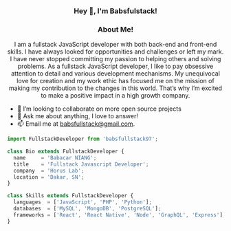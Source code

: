 <h3 align="center"> Hey 👋, I'm Babsfulstack!</h3>

<h3 align="center">About Me!</h3>
<p align="center">
I am a fullstack JavaScript developer with both back-end and front-end skills.
I have always looked for opportunities and challenges or left my mark. I have never stopped committing my passion to helping others and solving problems.
As a fullstack JavaScript developer, I like to pay obsessive attention to detail and various development mechanisms.
My unequivocal love for creation and my work ethic has focused me on the mission of making my contribution to the changes in this world.
That’s why I’m excited to make a positive impact in a high growth company.
</p>

-  🤝 I’m looking to collaborate on more open source projects
- 💬 Ask me about anything, I love to answer!
- 📫 Email me at [babsfullstack@gmail.com](mailto:babsfullstack@gmail.com).

```js
import FullstackDeveloper from 'babsfullstack97';

class Bio extends FullstackDeveloper {
  name     = 'Babacar NIANG';
  title    = 'Fullstack Javascript Developer';
  company  = 'Horus Lab';
  location = 'Dakar, SN';
}

class Skills extends FullstackDeveloper {
  languages  = ['JavaScript', 'PHP', 'Python'];
  databases  = ['MySQL', 'MongoDB', 'PostgreSQL'];
  frameworks = ['React', 'React Native', 'Node', 'GraphQL', 'Express'];
}
```